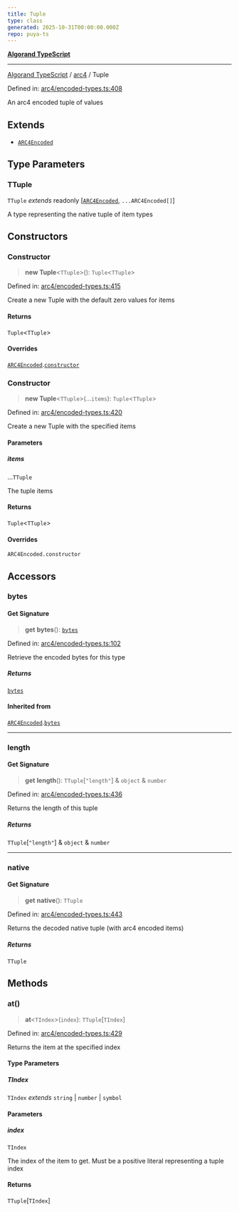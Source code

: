 ```yaml
---
title: Tuple
type: class
generated: 2025-10-31T00:00:00.000Z
repo: puya-ts
---
```


[**Algorand TypeScript**](docs/_md/README)

---

[Algorand TypeScript](docs/_md/modules) / [arc4](/reference/algorand-typescript/api/arc4/readme/) / Tuple

Defined in: [arc4/encoded-types.ts:408](https://github.com/algorandfoundation/puya-ts/blob/main/packages/algo-ts/src/arc4/encoded-types.ts#L408)

An arc4 encoded tuple of values

## Extends

- [`ARC4Encoded`](ARC4Encoded)

## Type Parameters

### TTuple

`TTuple` _extends_ readonly \[[`ARC4Encoded`](ARC4Encoded), `...ARC4Encoded[]`\]

A type representing the native tuple of item types

## Constructors

### Constructor

> **new Tuple**\<`TTuple`\>(): `Tuple`\<`TTuple`\>

Defined in: [arc4/encoded-types.ts:415](https://github.com/algorandfoundation/puya-ts/blob/main/packages/algo-ts/src/arc4/encoded-types.ts#L415)

Create a new Tuple with the default zero values for items

#### Returns

`Tuple`\<`TTuple`\>

#### Overrides

[`ARC4Encoded`](ARC4Encoded).[`constructor`](ARC4Encoded#constructor)

### Constructor

> **new Tuple**\<`TTuple`\>(...`items`): `Tuple`\<`TTuple`\>

Defined in: [arc4/encoded-types.ts:420](https://github.com/algorandfoundation/puya-ts/blob/main/packages/algo-ts/src/arc4/encoded-types.ts#L420)

Create a new Tuple with the specified items

#### Parameters

##### items

...`TTuple`

The tuple items

#### Returns

`Tuple`\<`TTuple`\>

#### Overrides

`ARC4Encoded.constructor`

## Accessors

### bytes

#### Get Signature

> **get** **bytes**(): [`bytes`](/reference/algorand-typescript/api/index/type-aliases/bytes/)

Defined in: [arc4/encoded-types.ts:102](https://github.com/algorandfoundation/puya-ts/blob/main/packages/algo-ts/src/arc4/encoded-types.ts#L102)

Retrieve the encoded bytes for this type

##### Returns

[`bytes`](/reference/algorand-typescript/api/index/type-aliases/bytes/)

#### Inherited from

[`ARC4Encoded`](ARC4Encoded).[`bytes`](ARC4Encoded#bytes)

---

### length

#### Get Signature

> **get** **length**(): `TTuple`\[`"length"`\] & `object` & `number`

Defined in: [arc4/encoded-types.ts:436](https://github.com/algorandfoundation/puya-ts/blob/main/packages/algo-ts/src/arc4/encoded-types.ts#L436)

Returns the length of this tuple

##### Returns

`TTuple`\[`"length"`\] & `object` & `number`

---

### native

#### Get Signature

> **get** **native**(): `TTuple`

Defined in: [arc4/encoded-types.ts:443](https://github.com/algorandfoundation/puya-ts/blob/main/packages/algo-ts/src/arc4/encoded-types.ts#L443)

Returns the decoded native tuple (with arc4 encoded items)

##### Returns

`TTuple`

## Methods

### at()

> **at**\<`TIndex`\>(`index`): `TTuple`\[`TIndex`\]

Defined in: [arc4/encoded-types.ts:429](https://github.com/algorandfoundation/puya-ts/blob/main/packages/algo-ts/src/arc4/encoded-types.ts#L429)

Returns the item at the specified index

#### Type Parameters

##### TIndex

`TIndex` _extends_ `string` \| `number` \| `symbol`

#### Parameters

##### index

`TIndex`

The index of the item to get. Must be a positive literal representing a tuple index

#### Returns

`TTuple`\[`TIndex`\]
